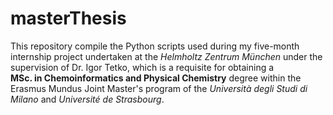 # masterThesis
This repository compile the Python scripts used during my five-month internship project undertaken at the _Helmholtz Zentrum München_ under the supervision of Dr. Igor Tetko, which is a requisite for obtaining a  
**MSc. in Chemoinformatics and Physical Chemistry** degree within the Erasmus Mundus Joint Master's program of the _Università degli Studi di Milano_ and _Université de Strasbourg_.
